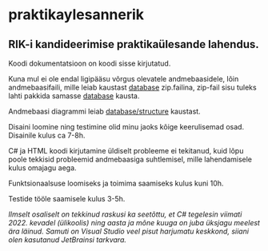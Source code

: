 # praktikaylesannerik
## RIK-i kandideerimise praktikaülesande lahendus.

Koodi dokumentatsioon on koodi sisse kirjutatud.


Kuna mul ei ole endal ligipääsu võrgus olevatele andmebaasidele, lõin andmebaasifaili, mille leiab kaustast [database](https://github.com/Ergas/praktikaylesannerik/tree/main/database/) zip.failina,
zip-fail sisu tuleks lahti pakkida samasse [database](https://github.com/Ergas/praktikaylesannerik/tree/main/database/) kausta.

Andmebaasi diagrammi leiab [database/structure](https://github.com/Ergas/praktikaylesannerik/tree/main/database/structure/) kaustast.

Disaini loomine ning testimine olid minu jaoks kõige keerulisemad osad. Disainile kulus ca 7-8h.

C# ja HTML koodi kirjutamine üldiselt probleeme ei tekitanud, kuid lõpu poole tekkisid probleemid andmebaasiga suhtlemisel, mille lahendamisele kulus omajagu aega.

Funktsionaalsuse loomiseks ja toimima saamiseks kulus kuni 10h.

Testide tööle saamisele kulus 3-5h.


*Ilmselt osaliselt on tekkinud raskusi ka seetõttu, et C# tegelesin viimati 2022. kevadel (ülikoolis) ning aasta ja mõne kuuga on juba üksjagu meelest ära läinud.
Samuti on Visual Studio veel pisut harjumatu keskkond, siiani olen kasutanud JetBrainsi tarkvara.*
